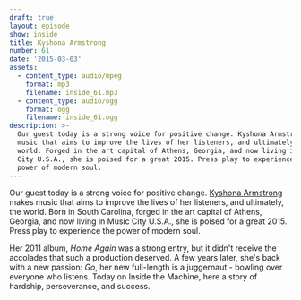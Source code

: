 ```yaml
---
draft: true
layout: episode
show: inside
title: Kyshona Armstrong
number: 61
date: '2015-03-03'
assets:
  - content_type: audio/mpeg
    format: mp3
    filename: inside_61.mp3
  - content_type: audio/ogg
    format: ogg
    filename: inside_61.ogg
description: >-
  Our guest today is a strong voice for positive change. Kyshona Armstrong makes
  music that aims to improve the lives of her listeners, and ultimately, the
  world. Forged in the art capital of Athens, Georgia, and now living in Music
  City U.S.A., she is poised for a great 2015. Press play to experience the
  power of modern soul.
---
```

Our guest today is a strong voice for positive change. [Kyshona Armstrong](http://kyshona.com) makes music that aims to improve the lives of her listeners, and ultimately, the world. Born in South Carolina, forged in the art capital of Athens, Georgia, and now living in Music City U.S.A., she is poised for a great 2015. Press play to experience the power of modern soul.

Her 2011 album, *Home Again* was a strong entry, but it didn't receive the accolades that such a production deserved. A few years later, she's back with a new passion: *Go*, her new full-length is a juggernaut - bowling over everyone who listens. Today on Inside the Machine, here a story of hardship, perseverance, and success.